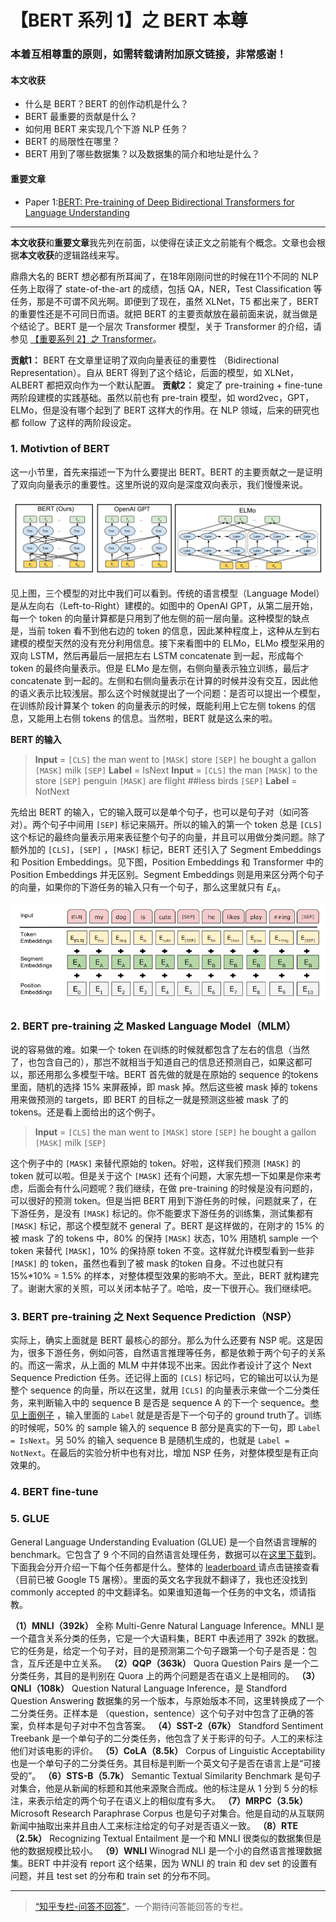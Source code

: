 
# 【BERT 系列 1】之 BERT 本尊

### 本着互相尊重的原则，如需转载请附加原文链接，非常感谢！


#### 本文收获
* 什么是 BERT？BERT 的创作动机是什么？
* BERT 最重要的贡献是什么？
* 如何用 BERT 来实现几个下游 NLP 任务？
* BERT 的局限性在哪里？
* BERT 用到了哪些数据集？以及数据集的简介和地址是什么？

#### 重要文章
* <span id = "paper1">Paper 1</span>:[BERT: Pre-training of Deep Bidirectional Transformers for Language Understanding](https://arxiv.org/pdf/1810.04805.pdf)
---
**本文收获**和**重要文章**我先列在前面，以使得在读正文之前能有个概念。文章也会根据**本文收获**的逻辑路线来写。

鼎鼎大名的 BERT 想必都有所耳闻了，在18年刚刚问世的时候在11个不同的 NLP 任务上取得了 state-of-the-art 的成绩，包括 QA，NER，Test Classification 等任务，那是不可谓不风光啊。即便到了现在，虽然 XLNet，T5 都出来了，BERT 的重要性还是不可同日而语。就把 BERT 的主要贡献放在最前面来说，就当做是个结论了。BERT 是一个层次 Transformer 模型，关于 Transformer 的介绍，请参见 [【重要系列 2】之 Transformer](https://zhuanlan.zhihu.com/p/93488997)。

**贡献1：** BERT 在文章里证明了双向向量表征的重要性 （Bidirectional Representation）。自从 BERT 得到了这个结论，后面的模型，如 XLNet，ALBERT 都把双向作为一个默认配置。
**贡献2：** 奠定了 pre-training + fine-tune 两阶段建模的实践基础。虽然以前也有 pre-train 模型，如 word2vec，GPT，ELMo，但是没有哪个起到了 BERT 这样大的作用。在 NLP 领域，后来的研究也都 follow 了这样的两阶段设定。

### 1. Motivtion of BERT
这一小节里，首先来描述一下为什么要提出 BERT。BERT 的主要贡献之一是证明了双向向量表示的重要性。这里所说的双向是深度双向表示，我们慢慢来说。

![](https://github.com/tonywenuon/posters/blob/master/images/bert1/3models.png?raw=true)

见上图，三个模型的对比中我们可以看到。传统的语言模型（Language Model）是从左向右（Left-to-Right）建模的。如图中的 OpenAI GPT，从第二层开始，每一个 token 的向量计算都是只用到了他左侧的前一层向量。这种模型的缺点是，当前 token 看不到他右边的 token 的信息，因此某种程度上，这种从左到右建模的模型天然的没有充分利用信息。接下来看图中的 ELMo，ELMo 模型采用的双向 LSTM，然后再最后一层把左右 LSTM concatenate 到一起，形成每个 token 的最终向量表示。但是 ELMo 是左侧，右侧向量表示独立训练，最后才 concatenate 到一起的。左侧和右侧向量表示在计算的时候并没有交互，因此他的语义表示比较浅层。那么这个时候就提出了一个问题：是否可以提出一个模型，在训练阶段计算某个 token 的向量表示的时候，既能利用上它左侧 tokens 的信息，又能用上右侧 tokens 的信息。当然啦，BERT 就是这么来的啦。

<span id = "bert_input">**BERT 的输入**</span> 

> **Input** = `[CLS]` the man went to `[MASK]` store `[SEP]` he bought a gallon `[MASK]` milk `[SEP]`
> **Label** = IsNext
> **Input** = `[CLS]` the man `[MASK]` to the store `[SEP]` penguin `[MASK]` are flight ##less birds `[SEP]`
> **Label** = NotNext

先给出 BERT 的输入，它的输入既可以是单个句子，也可以是句子对（如问答对）。两个句子中间用 `[SEP]` 标记来隔开。所以的输入的第一个 token 总是 `[CLS]` 这个标记的最终向量表示用来表征整个句子的向量，并且可以用做分类问题。除了额外加的 `[CLS]`，`[SEP]` ，`[MASK]` 标记，BERT 还引入了 Segment Embeddings 和 Position Embeddings。见下图，Position Embeddings 和 Transformer 中的 Position Embeddings 并无区别。Segment Embeddings 则是用来区分两个句子的向量，如果你的下游任务的输入只有一个句子，那么这里就只有 $E_A$。

![](https://github.com/tonywenuon/posters/blob/master/images/bert1/bert_embedding.png?raw=true)

### 2. BERT pre-training 之 Masked Language Model（MLM）
说的容易做的难。如果一个 token 在训练的时候就都包含了左右的信息（当然了，也包含自己的），那岂不就相当于知道自己的信息还预测自己，如果这都可以，那还用那么多模型干啥。BERT 首先做的就是在原始的 sequence 的tokens 里面，随机的选择 15% 来屏蔽掉，即 mask 掉。然后这些被 mask 掉的 tokens 用来做预测的 targets，即 BERT 的目标之一就是预测这些被 mask 了的 tokens。还是看上面给出的这个例子。


> **Input** = `[CLS]` the man went to `[MASK]` store `[SEP]` he bought a gallon `[MASK]` milk `[SEP]`


这个例子中的 `[MASK]` 来替代原始的 token。好啦，这样我们预测 `[MASK]` 的 token 就可以啦。但是关于这个 `[MASK]` 还有个问题，大家先想一下如果是你来考虑，后面会有什么问题呢？我们继续，在做 pre-training 的时候是没有问题的，可以很好的预测 token。但是当把 BERT 用到下游任务的时候，问题就来了，在下游任务，是没有 `[MASK]` 标记的。你不能要求下游任务的训练集，测试集都有 `[MASK]` 标记，那这个模型就不 general 了。BERT 是这样做的，在刚才的 15% 的被 mask 了的 tokens 中，80% 的保持 `[MASK]` 状态，10% 用随机 sample 一个 token 来替代 `[MASK]`，10% 的保持原 token 不变。这样就允许模型看到一些非 `[MASK]` 的 token，虽然也看到了被 mask 的token 自身。不过也就只有 15%*10% = 1.5% 的样本，对整体模型效果的影响不大。至此，BERT 就构建完了。谢谢大家的关照，可以关闭本帖子了。哈哈，皮一下很开心。我们继续吧。


### 3. BERT pre-training 之 Next Sequence Prediction（NSP）
实际上，确实上面就是 BERT 最核心的部分。那么为什么还要有 NSP 呢。这是因为，很多下游任务，例如问答，自然语言推理等任务，都是依赖于两个句子的关系的。而这一需求，从上面的 MLM 中并体现不出来。因此作者设计了这个 Next Sequence Prediction 任务。还记得上面的 `[CLS]` 标记吗，它的输出可以认为是整个 sequence 的向量，所以在这里，就用 `[CLS]` 的向量表示来做一个二分类任务，来判断输入中的 sequence B 是否是 sequence A 的下一个 sequence。[参见上面例子](#bert_input) ，输入里面的 `Label` 就是是否是下一个句子的 ground truth了。训练的时候呢，50% 的 sample 输入的 sequence B 部分是真实的下一句，即 `Label = IsNext`。另 50% 的输入 sequence B 是随机生成的，也就是 `Label = NotNext`。在最后的实验分析中也有对比，增加 NSP 任务，对整体模型是有正向效果的。


### 4. BERT fine-tune



### 5. GLUE

General Language Understanding Evaluation (GLUE) 是一个自然语言理解的 benchmark。它包含了 9 个不同的自然语言处理任务，数据可以在[这里下载](https://gluebenchmark.com/tasks)到。下面我会分开介绍一下每个任务都是什么。整体的 [leaderboard ](https://gluebenchmark.com/leaderboard/) 请点击链接查看（目前已被 Google T5 屠榜）。里面的英文名字我就不翻译了，我也还没找到 commonly accepted 的中文翻译名。如果谁知道每一个任务的中文名，烦请指教。

**（1）MNLI（392k）** 
全称 Multi-Genre Natural Language Inference。MNLI 是一个蕴含关系分类的任务，它是一个大语料集，BERT 中表述用了 392k 的数据。它的任务是，给定一个句子对，目的是预测第二个句子跟第一个句子是否是：包含，互斥还是中立关系。
**（2）QQP（363k）** 
Quora Question Pairs 是一个二分类任务，其目的是判别在 Quora 上的两个问题是否在语义上是相同的。
**（3）QNLI（108k）** 
Question Natural Language Inference，是 Standford Question Answering 数据集的另一个版本，与原始版本不同，这里转换成了一个二分类任务。正样本是 （question，sentence）这个句子对中包含了正确的答案，负样本是句子对中不包含答案。
**（4）SST-2（67k）** 
Standford Sentiment Treebank 是一个单句子的二分类任务，他包含了关于影评的句子。人工的来标注他们对该电影的评价。
**（5）CoLA（8.5k）** 
Corpus of Linguistic Acceptability 也是一个单句子的二分类任务。其目标是判断一个英文句子是否在语言上是“可接受的”。
**（6）STS-B（5.7k）** 
Semantic Textual Similarity Benchmark 是句子对集合，他是从新闻的标题和其他来源聚合而成。他的标注是从 1 分到 5 分的标注，来表示给定的两个句子在语义上的相似度有多大。
**（7）MRPC（3.5k）** 
Microsoft Research Paraphrase Corpus 也是句子对集合。他是自动的从互联网新闻中抽取出来并且由人工来标注给定的句子对是否语义一致。
**（8）RTE（2.5k）** 
Recognizing Textual Entailment 是一个和 MNLI 很类似的数据集但是他的数据规模比较小。
**（9）WNLI** 
Winograd NLI 是一个小的自然语言推理数据集。BERT 中并没有 report 这个结果，因为 WNLI 的 train 和 dev set 的设置有问题，并且 test set 的分布和 train set 的分布不同。



---
> [“知乎专栏-问答不回答”](https://zhuanlan.zhihu.com/question-no-answer)，一个期待问答能回答的专栏。
<!--stackedit_data:
eyJoaXN0b3J5IjpbLTMzMTk1MTUwMiw1Njc0NzEzOTksLTIxMj
MzNzM4MzAsMjA1NzE1OTU3MywtOTM3Nzg1OTM4LDIyNjkyMDEy
MywxNTc1MjA5Mjk2LDEwNDk1ODkzMDMsNDMyOTI2NTcyLDEzOT
U0OTkzNywtNjY4MTUyMjkwLC0xMDA1OTc2ODldfQ==
-->